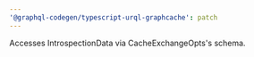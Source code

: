 ```yaml
---
'@graphql-codegen/typescript-urql-graphcache': patch
---
```


Accesses IntrospectionData via CacheExchangeOpts's schema.
